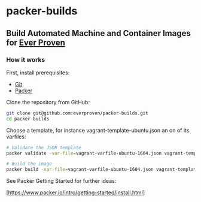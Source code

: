 # packer-builds

## Build Automated Machine and Container Images for [Ever Proven]

### How it works

First, install prerequisites:

* [Git]
* [Packer]

Clone the repository from GitHub:

```sh
git clone git@github.com:everproven/packer-builds.git
cd packer-builds
```

Choose a template, for instance vagrant-template-ubuntu.json an on of its varfiles:

```sh
# Validate the JSON template
packer validate -var-file=vagrant-varfile-ubuntu-1604.json vagrant-template-ubuntu.json

# Build the image
packer build -var-file=vagrant-varfile-ubuntu-1604.json vagrant-template-ubuntu.json
```

See Packer Getting Started for further ideas:

[https://www.packer.io/intro/getting-started/install.html]

[Ever Proven]: https://github.com/everproven
[Git]: https://git-scm.com/
[Packer]: https://www.packer.io/
[https://www.packer.io/intro/getting-started/install.html]: https://www.packer.io/intro/getting-started/install.html